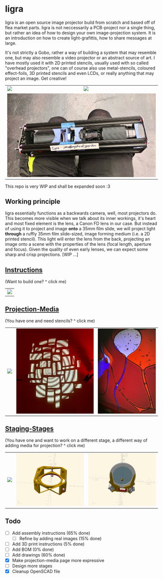 # ligra

ligra is an open source image projector build from scratch and based off of flea market parts. ligra is not neccessarily a PCB-project nor a single thing, but rather an idea of how to design your own image-projection system. It is an introduction on how to create light-grafittis, how to share messages at large.

It's not strictly a Gobo, rather a way of building a system that may resemble one, but may also resemble a video projector or an abstract source of art. I have mostly used it with 2D printed stencils, usually used with so called "overhead projectors", one can of course also use metal-stencils, coloured effect-foils, 3D printed stencils and even LCDs, or really anything that may project an image. Get creative! 

<table>
  <tbody>
    <tr>
      <td>
        <img src="images/signal-2024-06-01-161329_003.jpeg"/>
      </td>
      <td>
        <img src="images/signal-2024-06-01-161329_004.jpeg"/>
      </td>
    </tr>
    <tr>
      <td colspan="2">
        <img src="images/e5e7f5f40d520a76.jpg"/>
      </td>
    </tr>
  </tbody>
</table>



This repo is very WIP and shall be expanded soon :3

## Working principle

ligra essentially functions as a backwards camera, well, most projectors do. This becomes more visible when we talk about its inner workings, it's heart and most fixed element is the lens, a Canon FD lens in our case. But instead of using it to project and image **onto** a 35mm film slide, we will project light **through** a ruffly 35mm film slide-sized, image forming medium (i.e. a 2D printed stencil). This light will enter the lens from the back, projecting an image onto a scene with the properties of the lens (focal length, aperture and focus). Given the quality of even early lenses, we can expect some sharp and crisp projections. [WIP ...]

## [Instructions](https://github.com/Jana-Marie/ligra/blob/main/instructions.md)

(Want to build one? ^ click me)

<table>
  <tbody>
    <tr>
      <td>
        <img height="300" src="images/drawing.jpg"/>
      </td>
    </tr>
  </tbody>
</table>

## [Projection-Media](https://github.com/Jana-Marie/ligra/blob/main/projection-media.md)

(You have one and need stencils? ^ click me)

<table>
  <tbody>
    <tr>
      <td>
        <img height="280" src="images/signal-2024-06-15-020726_002.jpeg"/>
      </td>
      <td>
        <img height="280" src="images/0b2d5d8d6d914120.jpg"/>
      </td>
      <td>
        <img height="280" src="images/da240891a95fc2dd.jpg"/>
      </td>
    </tr>
  </tbody>
</table>


## [Staging-Stages](https://github.com/Jana-Marie/ligra/blob/main/staging-stages.md)

(You have one and want to work on a different stage, a different way of adding media for projection? ^ click me)

<table>
  <tbody>
    <tr>
      <td>
        <img src="images/IMG_1345.jpg"/>
      </td>
      <td>
        <img src="images/Screenshot from 2025-01-04 12-20-47.png"/>
      </td>
      <td>
        <img src="images/Screenshot from 2025-01-04 12-24-28.png"/>
      </td>
    </tr>
  </tbody>
</table>

## Todo

- [ ] Add assembly instructions (65% done)
  - [ ] Refine by adding real images (15% done)
- [ ] Add 3D print instructions (5% done)
- [ ] Add BOM (0% done)
- [ ] Add drawings (60% done)
- [x] Make projection-media page more expressive
- [ ] Design more stages
- [x] Cleanup OpenSCAD file
